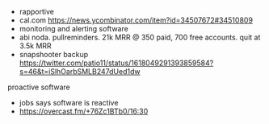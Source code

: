 - rapportive
- cal.com https://news.ycombinator.com/item?id=34507672#34510809
- monitoring and alerting software
- abi noda. pullreminders. 21k MRR @ 350 paid, 700 free accounts. quit at 3.5k MRR
- snapshooter backup https://twitter.com/patio11/status/1618049291393859584?s=46&t=iSlhOarbSMLB247dUed1dw

proactive software
- jobs says software is reactive 
- https://overcast.fm/+76Zc1BTb0/16:30